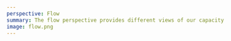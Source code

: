 ```yaml
---
perspective: Flow
summary: The flow perspective provides different views of our capacity by visualizing the flow in terms of CFD, Throughput and lead times.
image: flow.png
---
```

